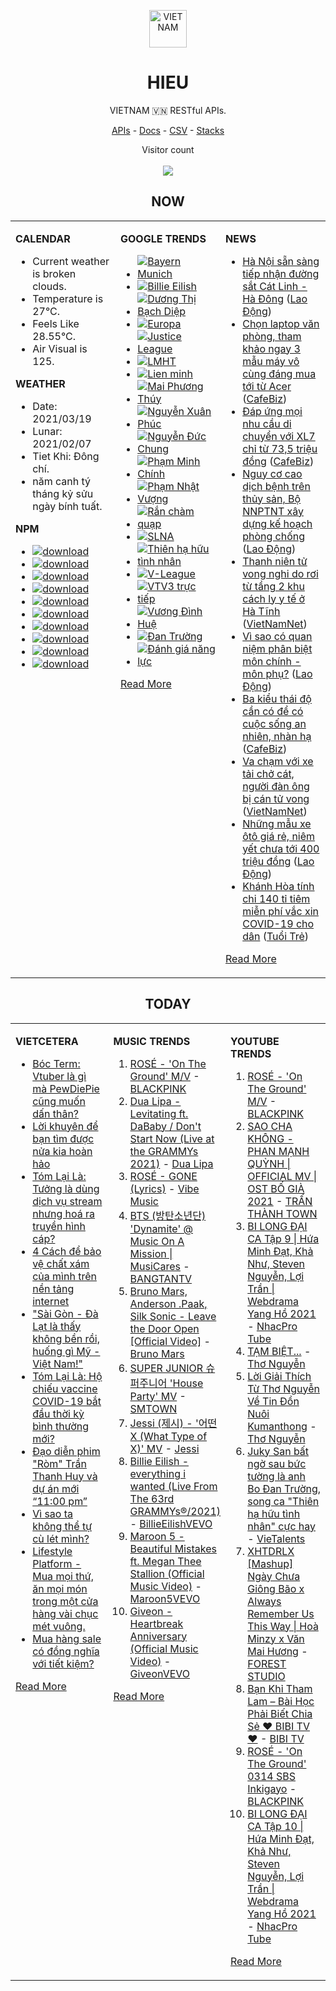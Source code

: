 <p align="center"><img src="https://raw.githubusercontent.com/hieudoanm/hieudoanm/master/images/hieudoanm/profile.jpg" alt="VIETNAM" height="60"/></p>
<h1 align="center">HIEU</h1>
<p align="center">VIETNAM 🇻🇳 RESTful APIs.</p>
<p align="center">
  <a href="https://vietnamdb.herokuapp.com/api">APIs</a> -
  <a href="https://vietnamdb.herokuapp.com/docs">Docs</a> -
  <a href="https://github.com/hieudoanm/hieudoanm/tree/master/docs">CSV</a> -
  <a href="https://github.com/hieudoanm/hieudoanm/tree/master/docs/stacks">Stacks</a>
</p>
<p align="center"> 
  Visitor count<br><br>
  <img src="https://profile-counter.glitch.me/vietnamdb/count.svg" />
</p>


<h2 align="center">NOW</h2>

<table style="width:100%"><tbody style="width:100%"><tr><td valign="top" width="33%">

**CALENDAR**

- Current weather is broken clouds.
- Temperature is 27°C.
- Feels Like 28.55°C.
- Air Visual is 125.

**WEATHER**

- Date: 2021/03/19
- Lunar: 2021/02/07
- Tiet Khi: Đông chí.
- năm canh tý tháng kỷ sửu ngày bính tuất.

**NPM**

- [![download](https://img.shields.io/npm/dm/giaohangnhanh.svg?style=flat-square&label=giaohangnhanh&color=red)](https://www.npmjs.com/package/giaohangnhanh)
- [![download](https://img.shields.io/npm/dm/onepay.svg?style=flat-square&label=onepay&color=red)](https://www.npmjs.com/package/onepay)
- [![download](https://img.shields.io/npm/dm/vietcetera.svg?style=flat-square&label=vietcetera&color=red)](https://www.npmjs.com/package/vietcetera)
- [![download](https://img.shields.io/npm/dm/vietnambanks.svg?style=flat-square&label=vietnambanks&color=red)](https://www.npmjs.com/package/vietnambanks)
- [![download](https://img.shields.io/npm/dm/vietnamgovernment.svg?style=flat-square&label=vietnamgovernment&color=red)](https://www.npmjs.com/package/vietnamgovernment)
- [![download](https://img.shields.io/npm/dm/vietnamnews.svg?style=flat-square&label=vietnamnews&color=red)](https://www.npmjs.com/package/vietnamnews)
- [![download](https://img.shields.io/npm/dm/vnapis.svg?style=flat-square&label=vnapis&color=red)](https://www.npmjs.com/package/vnapis)
- [![download](https://img.shields.io/npm/dm/vnpay.svg?style=flat-square&label=vnpay&color=red)](https://www.npmjs.com/package/vnpay)
- [![download](https://img.shields.io/npm/dm/vtcpay.svg?style=flat-square&label=vtcpay&color=red)](https://www.npmjs.com/package/vtcpay)
- [![download](https://img.shields.io/npm/dm/zalopay.svg?style=flat-square&label=zalopay&color=red)](https://www.npmjs.com/package/zalopay)

</td><td valign="top" width="33%">

**GOOGLE TRENDS**

- [![Bayern Munich](https://img.shields.io/static/v1?label=Bayern%20Munich&message=google&color=red&style=flat-square)](https://www.google.com/search?q=Bayern%20Munich)
- [![Billie Eilish](https://img.shields.io/static/v1?label=Billie%20Eilish&message=google&color=red&style=flat-square)](https://www.google.com/search?q=Billie%20Eilish)
- [![Dương Thị Bạch Diệp](https://img.shields.io/static/v1?label=D%C6%B0%C6%A1ng%20Th%E1%BB%8B%20B%E1%BA%A1ch%20Di%E1%BB%87p&message=google&color=red&style=flat-square)](https://www.google.com/search?q=D%C6%B0%C6%A1ng%20Th%E1%BB%8B%20B%E1%BA%A1ch%20Di%E1%BB%87p)
- [![Europa](https://img.shields.io/static/v1?label=Europa&message=google&color=red&style=flat-square)](https://www.google.com/search?q=Europa)
- [![Justice League](https://img.shields.io/static/v1?label=Justice%20League&message=google&color=red&style=flat-square)](https://www.google.com/search?q=Justice%20League)
- [![LMHT](https://img.shields.io/static/v1?label=LMHT&message=google&color=red&style=flat-square)](https://www.google.com/search?q=LMHT)
- [![Lien minh](https://img.shields.io/static/v1?label=Lien%20minh&message=google&color=red&style=flat-square)](https://www.google.com/search?q=Lien%20minh)
- [![Mai Phương Thúy](https://img.shields.io/static/v1?label=Mai%20Ph%C6%B0%C6%A1ng%20Th%C3%BAy&message=google&color=red&style=flat-square)](https://www.google.com/search?q=Mai%20Ph%C6%B0%C6%A1ng%20Th%C3%BAy)
- [![Nguyễn Xuân Phúc](https://img.shields.io/static/v1?label=Nguy%E1%BB%85n%20Xu%C3%A2n%20Ph%C3%BAc&message=google&color=red&style=flat-square)](https://www.google.com/search?q=Nguy%E1%BB%85n%20Xu%C3%A2n%20Ph%C3%BAc)
- [![Nguyễn Đức Chung](https://img.shields.io/static/v1?label=Nguy%E1%BB%85n%20%C4%90%E1%BB%A9c%20Chung&message=google&color=red&style=flat-square)](https://www.google.com/search?q=Nguy%E1%BB%85n%20%C4%90%E1%BB%A9c%20Chung)
- [![Phạm Minh Chính](https://img.shields.io/static/v1?label=Ph%E1%BA%A1m%20Minh%20Ch%C3%ADnh&message=google&color=red&style=flat-square)](https://www.google.com/search?q=Ph%E1%BA%A1m%20Minh%20Ch%C3%ADnh)
- [![Phạm Nhật Vượng](https://img.shields.io/static/v1?label=Ph%E1%BA%A1m%20Nh%E1%BA%ADt%20V%C6%B0%E1%BB%A3ng&message=google&color=red&style=flat-square)](https://www.google.com/search?q=Ph%E1%BA%A1m%20Nh%E1%BA%ADt%20V%C6%B0%E1%BB%A3ng)
- [![Rắn chàm quạp](https://img.shields.io/static/v1?label=R%E1%BA%AFn%20ch%C3%A0m%20qu%E1%BA%A1p&message=google&color=red&style=flat-square)](https://www.google.com/search?q=R%E1%BA%AFn%20ch%C3%A0m%20qu%E1%BA%A1p)
- [![SLNA](https://img.shields.io/static/v1?label=SLNA&message=google&color=red&style=flat-square)](https://www.google.com/search?q=SLNA)
- [![Thiên hạ hữu tình nhân](https://img.shields.io/static/v1?label=Thi%C3%AAn%20h%E1%BA%A1%20h%E1%BB%AFu%20t%C3%ACnh%20nh%C3%A2n&message=google&color=red&style=flat-square)](https://www.google.com/search?q=Thi%C3%AAn%20h%E1%BA%A1%20h%E1%BB%AFu%20t%C3%ACnh%20nh%C3%A2n)
- [![V-League](https://img.shields.io/static/v1?label=V-League&message=google&color=red&style=flat-square)](https://www.google.com/search?q=V-League)
- [![VTV3 trực tiếp](https://img.shields.io/static/v1?label=VTV3%20tr%E1%BB%B1c%20ti%E1%BA%BFp&message=google&color=red&style=flat-square)](https://www.google.com/search?q=VTV3%20tr%E1%BB%B1c%20ti%E1%BA%BFp)
- [![Vương Đình Huệ](https://img.shields.io/static/v1?label=V%C6%B0%C6%A1ng%20%C4%90%C3%ACnh%20Hu%E1%BB%87&message=google&color=red&style=flat-square)](https://www.google.com/search?q=V%C6%B0%C6%A1ng%20%C4%90%C3%ACnh%20Hu%E1%BB%87)
- [![Đan Trường](https://img.shields.io/static/v1?label=%C4%90an%20Tr%C6%B0%E1%BB%9Dng&message=google&color=red&style=flat-square)](https://www.google.com/search?q=%C4%90an%20Tr%C6%B0%E1%BB%9Dng)
- [![Đánh giá năng lực](https://img.shields.io/static/v1?label=%C4%90%C3%A1nh%20gi%C3%A1%20n%C4%83ng%20l%E1%BB%B1c&message=google&color=red&style=flat-square)](https://www.google.com/search?q=%C4%90%C3%A1nh%20gi%C3%A1%20n%C4%83ng%20l%E1%BB%B1c)

[Read More](https://trends.google.com/trends/?geo=VN)

</td><td valign="top" width="33%">

**NEWS**

- [Hà Nội sẵn sàng tiếp nhận đường sắt Cát Linh - Hà Đông](https://laodong.vn/xa-hoi/ha-noi-san-sang-tiep-nhan-duong-sat-cat-linh-ha-dong-890770.ldo) ([Lao Động](https://laodong.vn))
- [Chọn laptop văn phòng, tham khảo ngay 3 mẫu máy vô cùng đáng mua tới từ Acer](https://cafebiz.vn/chon-laptop-van-phong-tham-khao-ngay-3-mau-may-vo-cung-dang-mua-toi-tu-acer-20210319113848717.chn) ([CafeBiz](https://cafebiz.vn))
- [Đáp ứng mọi nhu cầu di chuyển với XL7 chỉ từ 73,5 triệu đồng](https://cafebiz.vn/dap-ung-moi-nhu-cau-di-chuyen-voi-xl7-chi-tu-735-trieu-dong-20210319104154867.chn) ([CafeBiz](https://cafebiz.vn))
- [Nguy cơ cao dịch bệnh trên thủy sản, Bộ NNPTNT xây dựng kế hoạch phòng chống](https://laodong.vn/kinh-te/nguy-co-cao-dich-benh-tren-thuy-san-bo-nnptnt-xay-dung-ke-hoach-phong-chong-890768.ldo) ([Lao Động](https://laodong.vn))
- [Thanh niên tử vong nghi do rơi từ tầng 2 khu cách ly y tế ở Hà Tĩnh](http://vietnamnet.vn/vn/thoi-su/thanh-nien-tu-vong-nghi-do-roi-tu-tang-2-khu-cach-ly-y-te-o-ha-tinh-720851.html) ([VietNamNet](https://vietnamnet.vn))
- [Vì sao có quan niệm phân biệt môn chính - môn phụ?](https://laodong.vn/giao-duc/vi-sao-co-quan-niem-phan-biet-mon-chinh-mon-phu-890769.ldo) ([Lao Động](https://laodong.vn))
- [Ba kiểu thái độ cần có để có cuộc sống an nhiên, nhàn hạ](https://cafebiz.vn/ba-kieu-thai-do-can-co-de-co-cuoc-song-an-nhien-nhan-ha-20210319131543985.chn) ([CafeBiz](https://cafebiz.vn))
- [Va chạm với xe tải chở cát, người đàn ông bị cán tử vong](http://vietnamnet.vn/vn/thoi-su/va-cham-voi-xe-tai-cho-cat-nguoi-dan-ong-bi-can-tu-vong-720848.html) ([VietNamNet](https://vietnamnet.vn))
- [Những mẫu xe ôtô giá rẻ, niêm yết chưa tới 400 triệu đồng](https://laodong.vn/xe/nhung-mau-xe-oto-gia-re-niem-yet-chua-toi-400-trieu-dong-890679.ldo) ([Lao Động](https://laodong.vn))
- [Khánh Hòa tính chi 140 tỉ tiêm miễn phí vắc xin COVID-19 cho dân](https://tuoitre.vn/khanh-hoa-tinh-chi-140-ti-tiem-mien-phi-vac-xin-covid-19-cho-dan-20210319115613247.htm) ([Tuổi Trẻ](https://tuoitre.vn))

[Read More](docs/news/README.md)

</td></tr></tbody></table>

<h2 align="center">TODAY</h2>

<table style="width:100%"><tbody style="width:100%"><tr><td valign="top" width="33%">

**VIETCETERA**

- [Bóc Term: Vtuber là gì mà PewDiePie cũng muốn dấn thân?](https://vietcetera.com/vn/boc-term-vtuber-la-gi-ma-pewdiepie-cung-muon-dan-than)
- [Lời khuyên để bạn tìm được nửa kia hoàn hảo](https://vietcetera.com/vn/loi-khuyen-de-ban-tim-duoc-nua-kia-hoan-hao)
- [Tóm Lại Là: Tưởng là dùng dịch vụ stream nhưng hoá ra truyền hình cáp?](https://vietcetera.com/vn/tom-lai-la-su-chuyen-minh-cua-cac-dich-vu-streaming-tu-disney-toi-netflix)
- [4 Cách để bảo vệ chất xám của mình trên nền tảng internet](https://vietcetera.com/vn/4-cach-de-bao-ve-chat-xam-cua-minh-tren-nen-tang-internet)
- ["Sài Gòn - Đà Lạt là thấy không bền rồi, huống gì Mỹ - Việt Nam!"](https://vietcetera.com/vn/sai-gon-da-lat-la-thay-khong-ben-roi-huong-gi-my-viet-nam)
- [Tóm Lại Là: Hộ chiếu vaccine COVID-19 bắt đầu thời kỳ bình thường mới?](https://vietcetera.com/vn/tom-lai-la-ho-chieu-vaccine-covid-thong-le-cua-thoi-binh-thuong-moi)
- [Đạo diễn phim "Ròm" Trần Thanh Huy và dự án mới “11:00 pm”](https://vietcetera.com/vn/dao-dien-phim-rom-tran-thanh-huy-va-du-an-moi-11-gio)
- [Vì sao ta không thể tự cù lét mình?](https://vietcetera.com/vn/vi-sao-ta-khong-the-tu-cu-let-minh)
- [Lifestyle Platform - Mua mọi thứ, ăn mọi món trong một cửa hàng vài chục mét vuông.](https://vietcetera.com/vn/lifestyle-platform-mua-moi-thu-an-moi-mon-trong-mot-cua-hang-vai-chuc-met-vuong)
- [Mua hàng sale có đồng nghĩa với tiết kiệm?](https://vietcetera.com/vn/mua-hang-sale-co-dong-nghia-voi-tiet-kiem)

[Read More](https://vietcetera.com/)

</td><td valign="top" width="33%">

**MUSIC TRENDS**

01. [ROSÉ - 'On The Ground' M/V](https://www.youtube.com/watch?v=CKZvWhCqx1s) - [BLACKPINK](https://www.youtube.com/channel/UCOmHUn--16B90oW2L6FRR3A)
02. [Dua Lipa - Levitating ft. DaBaby / Don't Start Now (Live at the GRAMMYs 2021)](https://www.youtube.com/watch?v=vFWv44Z4Jhk) - [Dua Lipa](https://www.youtube.com/channel/UC-J-KZfRV8c13fOCkhXdLiQ)
03. [ROSÉ - GONE (Lyrics)](https://www.youtube.com/watch?v=9iBxbf2fjgw) - [Vibe Music](https://www.youtube.com/channel/UChO8h2G8UjOVc081rgYU8XQ)
04. [BTS (방탄소년단) 'Dynamite' @ Music On A Mission | MusiCares](https://www.youtube.com/watch?v=ikgefER2O08) - [BANGTANTV](https://www.youtube.com/channel/UCLkAepWjdylmXSltofFvsYQ)
05. [Bruno Mars, Anderson .Paak, Silk Sonic - Leave the Door Open [Official Video]](https://www.youtube.com/watch?v=adLGHcj_fmA) - [Bruno Mars](https://www.youtube.com/channel/UCoUM-UJ7rirJYP8CQ0EIaHA)
06. [SUPER JUNIOR 슈퍼주니어 'House Party' MV](https://www.youtube.com/watch?v=BtJMOVKjhUo) - [SMTOWN](https://www.youtube.com/channel/UCEf_Bc-KVd7onSeifS3py9g)
07. [Jessi (제시) - '어떤X (What Type of X)' MV](https://www.youtube.com/watch?v=OEu1OWf8ezU) - [Jessi](https://www.youtube.com/channel/UCN2bQLTTvNPZWCWU5TYghKA)
08. [Billie Eilish - everything i wanted (Live From The 63rd GRAMMYs®/2021)](https://www.youtube.com/watch?v=aVAKT9UxJMI) - [BillieEilishVEVO](https://www.youtube.com/channel/UCDGmojLIoWpXok597xYo8cg)
09. [Maroon 5 - Beautiful Mistakes ft. Megan Thee Stallion (Official Music Video)](https://www.youtube.com/watch?v=BSzSn-PRdtI) - [Maroon5VEVO](https://www.youtube.com/channel/UCN1hnUccO4FD5WfM7ithXaw)
10. [Giveon - Heartbreak Anniversary (Official Music Video)](https://www.youtube.com/watch?v=uWRlisQu4fo) - [GiveonVEVO](https://www.youtube.com/channel/UCa3ZoB87QoSaLM0qODmrMfA)

[Read More](https://www.youtube.com/feed/trending?bp=4gIuCggvbS8wNHJsZhIiUExGZ3F1TG5MNTlhbW42X05FZFc5TGswZDdXZWVST0Q2VA%3D%3D)

</td><td valign="top" width="33%">

**YOUTUBE TRENDS**

01. [ROSÉ - 'On The Ground' M/V](https://www.youtube.com/watch?v=CKZvWhCqx1s) - [BLACKPINK](https://www.youtube.com/channel/UCOmHUn--16B90oW2L6FRR3A)
02. [SAO CHA KHÔNG - PHAN MẠNH QUỲNH | OFFICIAL MV | OST BỐ GIÀ 2021](https://www.youtube.com/watch?v=TD7sBUigDIU) - [TRẤN THÀNH TOWN](https://www.youtube.com/channel/UCqL0-EknCK4m5pHrH79fOcw)
03. [BI LONG ĐẠI CA Tập 9 | Hứa Minh Đạt, Khả Như, Steven Nguyễn, Lợi Trần | Webdrama Yang Hồ 2021](https://www.youtube.com/watch?v=h1CGsS5iXgU) - [NhacPro Tube](https://www.youtube.com/channel/UCBZjBKNMZoFih4ubdiIDWLw)
04. [TẠM BIỆT...](https://www.youtube.com/watch?v=5djwsYBZ7ys) - [Thơ Nguyễn](https://www.youtube.com/channel/UCSJsjCiTl2lourZXnigVCoA)
05. [Lời Giải Thích Từ Thơ Nguyễn Về Tin Đồn Nuôi Kumanthong](https://www.youtube.com/watch?v=m2yWFAavuaM) - [Thơ Nguyễn](https://www.youtube.com/channel/UCSJsjCiTl2lourZXnigVCoA)
06. [Juky San bất ngờ sau bức tường là anh Bo Đan Trường, song ca "Thiên hạ hữu tình nhân" cực hay](https://www.youtube.com/watch?v=3O1qpIC0mOQ) - [VieTalents](https://www.youtube.com/channel/UCBVSuk_f8ZCPIQ_KwXEGWFw)
07. [XHTDRLX [Mashup] Ngày Chưa Giông Bão x Always Remember Us This Way | Hoà Minzy x Văn Mai Hương](https://www.youtube.com/watch?v=qiI4XNUoiyg) - [FOREST STUDIO](https://www.youtube.com/channel/UCTOWyiIkPEqyh_2O-ArJR5w)
08. [Bạn Khỉ Tham Lam – Bài Học Phải Biết Chia Sẻ ❤ BIBI TV ❤](https://www.youtube.com/watch?v=MmlnSXqd6-E) - [BIBI TV](https://www.youtube.com/channel/UCFcBDfR_dtmllkpcoYH2Rmg)
09. [ROSÉ - 'On The Ground' 0314 SBS Inkigayo](https://www.youtube.com/watch?v=Q88P1gpOJxA) - [BLACKPINK](https://www.youtube.com/channel/UCOmHUn--16B90oW2L6FRR3A)
10. [BI LONG ĐẠI CA Tập 10 | Hứa Minh Đạt, Khả Như, Steven Nguyễn, Lợi Trần | Webdrama Yang Hồ 2021](https://www.youtube.com/watch?v=IWpPqZpJDcI) - [NhacPro Tube](https://www.youtube.com/channel/UCBZjBKNMZoFih4ubdiIDWLw)

[Read More](https://www.youtube.com/feed/trending)

</td></tr></tbody></table>

